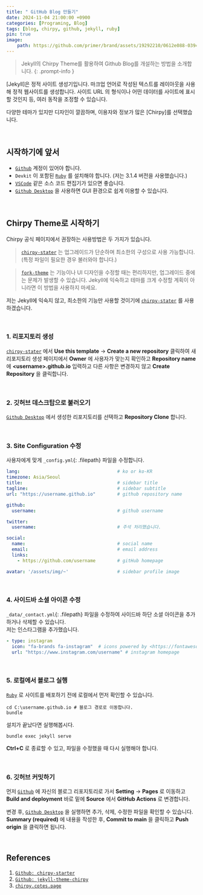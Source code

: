 ```yaml
---
title: " GitHub Blog 만들기"
date: 2024-11-04 21:00:00 +0900
categories: [Programing, Blog]
tags: [blog, chirpy, github, jekyll, ruby]
pin: true
image: 
    path: https://github.com/primer/brand/assets/19292210/0612e088-0394-421d-9266-2f6e1d12498e
---
```


> Jekyll의 Chirpy Theme를 활용하여 Github Blog를 개설하는 방법을 소개합니다.
{: .prompt-info }

[Jekyll]은 정적 사이트 생성기입니다. 마크업 언어로 작성된 텍스트를 레이아웃을 사용해 정적 웹사이트를 생성합니다. 사이트 URL 의 형식이나 어떤 데이터를 사이트에 표시할 것인지 등, 여러 동작을 조정할 수 있습니다.

다양한 테마가 있지만 디자인이 깔끔하며, 이용자와 정보가 많은 [Chirpy]를 선택했습니다.


<br>


## **시작하기에 앞서**
- [`Github`] 계정이 있어야 합니다.
- `Devkit` 이 포함된 [`Ruby`] 를 설치해야 합니다. (저는 3.1.4 버전을 사용했습니다.)
- [`VSCode`] 같은 소스 코드 편집기가 있으면 좋습니다.
- [`Github Desktop`] 을 사용하면 GUI 환경으로 쉽게 이용할 수 있습니다.


<br>


## **Chirpy Theme로 시작하기**
 Chirpy 공식 페이지에서 권장하는 사용방법은 두 가지가 있습니다.   
>[`chirpy-stater`] 는 업그레이드가 단순하며 최소한의 구성으로 사용 가능합니다. (특정 파일이 필요한 경우 불러와야 합니다.)

>[`fork-theme`] 는 기능이나 UI 디자인을 수정할 때는 편리하지만, 업그레이드 중에는 문제가 발생할 수 있습니다. Jekyll에 익숙하고 테마를 크게 수정할 계획이 아니라면 이 방법을 사용하지 마세요.

저는 Jekyll에 익숙지 않고, 최소한의 기능만 사용할 것이기에 [`chirpy-stater`] 를 사용하겠습니다.


<br>


### 1. 리포지토리 생성
[`chirpy-stater`] 에서 **Use this template** → **Create a new repository** 클릭하여 새 리포지토리 생성 페이지에서 **Owner** 에 사용자가 맞는지 확인하고 **Repository name** 에 **&lt;username&gt;.github.io** 입력하고 다른 사항은 변경하지 않고 **Create Repository** 을 클릭합니다.


<br>


### 2. 깃허브 데스크탑으로 불러오기
[`Github Desktop`] 에서 생성한 리포지토리를 선택하고 **Repository Clone** 합니다.


<br>


### 3. Site Configuration 수정
사용자에게 맞게 `_config.yml`{: .filepath} 파일을 수정합니다.

```yml
lang:                                    # ko or ko-KR
timezone: Asia/Seoul
title:                                   # sidebar title
tagline:                                 # sidebar subtitle
url: "https://username.github.io"        # github repository name

github:
  username:                              # github username

twitter:
  username:                              # 주석 처리했습니다.

social:
  name:                                  # social name
  email:                                 # email address
  links: 
    - https://github.com/username        # gitHub homepage

avatar: '/assets/img/~'                  # sidebar profile image
```


<br>


### 4. 사이드바 소셜 아이콘 수정
`_data/_contact.yml`{: .filepath} 파일을 수정하여 사이드바 하단 소셜 아이콘을 추가하거나 삭제할 수 있습니다.  
저는 인스타그램을 추가했습니다.

```yml
- type: instagram
  icon: "fa-brands fa-instagram"  # icons powered by <https://fontawesome.com/>
  url: "https://www.instagram.com/username" # instagram homepage
```


<br>


### 5. 로컬에서 블로그 실행
[`Ruby`] 로 사이트를 배포하기 전에 로컬에서 먼저 확인할 수 있습니다.
```shell
cd C:\username.github.io # 블로그 경로로 이동합니다.
bundle
```  
설치가 끝났다면 실행해봅시다.
```shell
bundle exec jekyll serve
```
**Ctrl+C** 로 종료할 수 있고, 파일을 수정했을 때 다시 실행해야 합니다.


<br>


### 6. 깃허브 커밋하기
먼저 [`Github`] 에 자신의 블로그 리포지토리로 가서 **Setting** → **Pages** 로 이동하고 **Build and deployment** 바로 밑에 **Source** 에서 **GitHub Actions** 로 변경합니다.

변경 후, [`Github Desktop`] 을 실행하면 추가, 삭제, 수정한 파일을 확인할 수 있습니다.  
**Summary (required)** 에 내용을 작성한 후, **Commit to main** 을 클릭하고 **Push origin** 을 클릭하면 됩니다.  


<br>


## References
1. [`Github: chirpy-starter`]
2. [`Github: jekyll-theme-chirpy`]
3. [`chirpy.cotes.page`]


<br>



[`Github: chirpy-starter`]: https://github.com/cotes2020/chirpy-starter
[`Github: jekyll-theme-chirpy`]: https://github.com/cotes2020/jekyll-theme-chirpy
[`chirpy.cotes.page`]: https://chirpy.cotes.page/
[`fork-theme`]: https://github.com/cotes2020/jekyll-theme-chirpy
[`chirpy-stater`]: https://github.com/cotes2020/chirpy-starter
[`Github Desktop`]: https://desktop.github.com/download/
[`VSCode`]: https://code.visualstudio.com/
[`Github`]: https://github.com/
[`Ruby`]: https://www.ruby-lang.org/en/downloads/
[`Chirpy`]: https://chirpy.cotes.page/
[`Jekyll`]: https://jekyllrb.com/